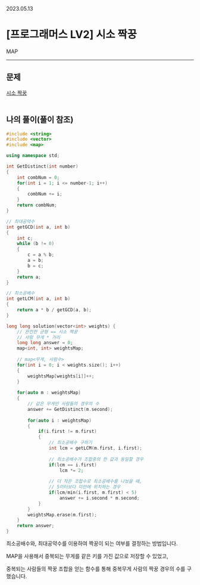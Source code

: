 2023.05.13

# __[프로그래머스 LV2] 시소 짝꿍__

MAP

----

## __문제__

[시소 짝꿍](https://school.programmers.co.kr/learn/courses/30/lessons/152996#qna)<br><Br>

## __나의 풀이__(풀이 참조)
```c++
#include <string>
#include <vector>
#include <map>

using namespace std;

int GetDistinct(int number)
{
    int combNum = 0;
    for(int i = 1; i <= number-1; i++)
    {
        combNum += i;
    }
    return combNum;
}

// 최대공약수
int getGCD(int a, int b)
{
    int c;
    while (b != 0)
    {
        c = a % b;
        a = b;
        b = c;
    }
    return a;
}

// 최소공배수
int getLCM(int a, int b)
{
    return a * b / getGCD(a, b);
}

long long solution(vector<int> weights) {
    // 완전한 균형 == 시소 짝꿍
    // 사람 무게 * 거리
    long long answer = 0;
    map<int, int> weightsMap;
    
    // map<무게, 사람수>
    for(int i = 0; i < weights.size(); i++)
    {
        weightsMap[weights[i]]++;
    }
    
    for(auto m : weightsMap)
    {
        // 같은 무게인 사람들의 경우의 수
        answer += GetDistinct(m.second);
        
        for(auto i : weightsMap)
        {
            if(i.first != m.first)
            {
                // 최소공배수 구하기
                int lcm = getLCM(m.first, i.first);
                
                // 최소공배수가 조합중의 한 값과 동일할 경우
                if(lcm == i.first)
                    lcm *= 2;
                
                // 더 작은 조합수로 최소공배수를 나눴을 때,
                // 5미터보다 미만에 위치하는 경우
                if(lcm/min(i.first, m.first) < 5)
                    answer += i.second * m.second;
            }
        }
        weightsMap.erase(m.first);
    }
    return answer;
}
```

최소공배수와, 최대공약수를 이용하여 짝꿍이 되는 여부를 결정하는 방법입니다.

MAP을 사용해서 중복되는 무게를 같은 키를 가진 값으로 저장할 수 있었고,

중복되는 사람들의 짝꿍 조합을 얻는 함수를 통해 중복무게 사람의 짝꿍 경우의 수를 구했습니다.